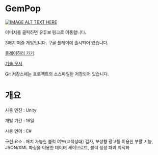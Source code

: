 GemPop
=============
[![IMAGE ALT TEXT HERE](https://img.youtube.com/vi/veOok5ZP0dA/0.jpg)](https://www.youtube.com/watch?v=veOok5ZP0dA)

이미지를 클릭하면 유튜브 링크로 이동합니다.



3매치 퍼즐 게임입니다. 구글 플레이에 출시되어 있습니다. 

[플레이하러 가기](https://play.google.com/store/apps/details?id=com.GeonsuKim.GemPop)

[기술 문서](https://drive.google.com/file/d/1IHLjvOYJcWbF41KV2jMPQxqiMsyEoR2p/view?usp=sharing)

Git 저장소에는 프로젝트의 소스파일만 저장되어 있습니다.

개요
=============
사용 엔진 : Unity

개발 기간 : 16일

사용 언어 : C#

구현 요소 : 매치 가능한 블럭 여부(교착상태) 검사, 보상형 광고를 이용한 부활 기능, JSON/XML 파싱을 이용한 데이터 세이브로드, 블럭 생성 파괴 최적화
